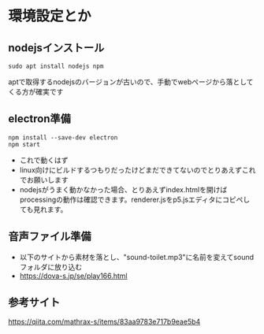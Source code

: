 # 環境設定とか
## nodejsインストール
```
sudo apt install nodejs npm
```
aptで取得するnodejsのバージョンが古いので、手動でwebページから落としてくる方が確実です
## electron準備
```
npm install --save-dev electron
npm start
```
- これで動くはず
- linux向けにビルドするつもりだったけどまだできてないのでとりあえずこれでお願いします
- nodejsがうまく動かなかった場合、とりあえずindex.htmlを開けばprocessingの動作は確認できます。renderer.jsをp5.jsエディタにコピペしても見れます。
## 音声ファイル準備
- 以下のサイトから素材を落とし、"sound-toilet.mp3"に名前を変えてsoundフォルダに放り込む
- https://dova-s.jp/se/play166.html

## 参考サイト
https://qiita.com/mathrax-s/items/83aa9783e717b9eae5b4
